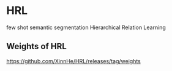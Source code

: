 # HRL
few shot semantic segmentation
Hierarchical Relation Learning


## Weights of HRL
https://github.com/XinnHe/HRL/releases/tag/weights
